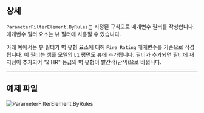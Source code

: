 ## 상세
`ParameterFilterElement.ByRules`는 지정된 규칙으로 매개변수 필터를 작성합니다. 매개변수 필터 요소는 뷰 필터에 사용될 수 있습니다.

아래 예에서는 뷰 필터가 벽 유형 요소에 대해 `Fire Rating` 매개변수를 기준으로 작성됩니다. 이 필터는 샘플 모델의 `L1` 평면도 뷰에 추가됩니다. 필터가 추가되면 필터에 재지정이 추가되어 "2 HR" 등급의 벽 유형이 빨간색(단색)으로 바뀝니다.
___
## 예제 파일

![ParameterFilterElement.ByRules](./Revit.Filter.ParameterFilterElement.ByRules_img.jpg)
